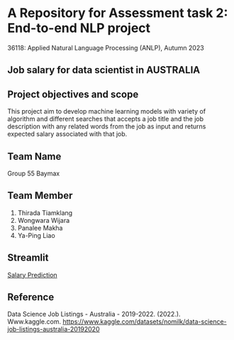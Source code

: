 # A Repository for Assessment task 2: End-to-end NLP project
 36118: Applied Natural Language Processing (ANLP), Autumn 2023


## Job salary for data scientist in AUSTRALIA

## Project objectives and scope
This project aim to develop machine learning models with variety of algorithm and different searches that accepts a job title and the job description with any related words from the job as input and returns expected salary associated with that job. 				 

## Team Name
Group 55 Baymax

## Team Member
1. Thirada Tiamklang 
2. Wongwara Wijara  
3. Panalee Makha  
4. Ya-Ping Liao

## Streamlit
[Salary Prediction](https://wongwara-predictsal-ml-streamlit-app-salarypredictionapp-6smjry.streamlit.app)

## Reference
Data Science Job Listings - Australia - 2019-2022. (2022.). Www.kaggle.com. https://www.kaggle.com/datasets/nomilk/data-science-job-listings-australia-20192020
